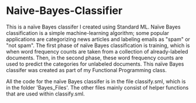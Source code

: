 # Naive-Bayes-Classifier

This is a naïve Bayes classifer I created using Standard ML. Naïve Bayes classification is a simple machine-learning algorithm; some popular applications are categorizing news articles and labeling emails as "spam" or "not spam". The first phase of naïve Bayes classification is training, which is when word frequency counts are taken from a collection of already-labeled documents. Then, in the second phase, these word frequency counts are used to predict the categories for unlabeled documents. This naïve Bayes classifer was created as part of my Functional Programming class.

All the code for the naïve Bayes classifer is in the file classify.sml, which is in the folder 'Bayes_Files'. The other files mainly consist of helper functions that are used within classify.sml.
